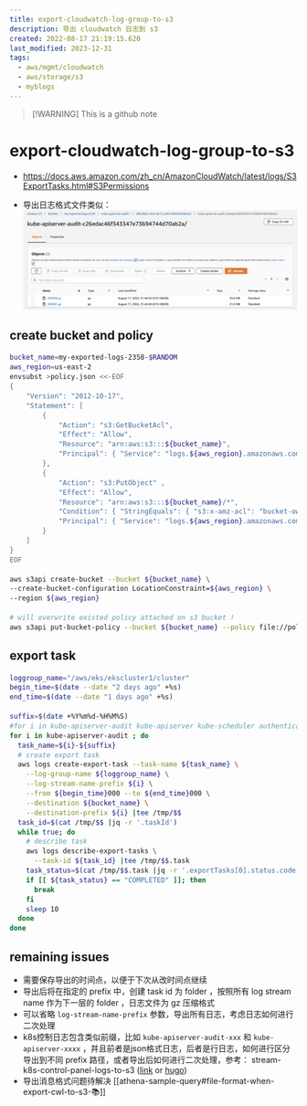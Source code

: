 ```yaml
---
title: export-cloudwatch-log-group-to-s3
description: 导出 cloudwatch 日志到 s3
created: 2022-08-17 21:19:15.620
last_modified: 2023-12-31
tags:
  - aws/mgmt/cloudwatch
  - aws/storage/s3
  - myblogs
---
```

> [!WARNING] This is a github note

# export-cloudwatch-log-group-to-s3

- https://docs.aws.amazon.com/zh_cn/AmazonCloudWatch/latest/logs/S3ExportTasks.html#S3Permissions

- 导出日志格式文件类似：
![](../../../git-attachment/export-cloudwatch-log-group-to-s3-1.png)

## create bucket and policy
```sh
bucket_name=my-exported-logs-2358-$RANDOM
aws_region=us-east-2
envsubst >policy.json <<-EOF
{
    "Version": "2012-10-17",
    "Statement": [
        {
            "Action": "s3:GetBucketAcl",
            "Effect": "Allow",
            "Resource": "arn:aws:s3:::${bucket_name}",
            "Principal": { "Service": "logs.${aws_region}.amazonaws.com" }
        },
        {
            "Action": "s3:PutObject" ,
            "Effect": "Allow",
            "Resource": "arn:aws:s3:::${bucket_name}/*",
            "Condition": { "StringEquals": { "s3:x-amz-acl": "bucket-owner-full-control" } },
            "Principal": { "Service": "logs.${aws_region}.amazonaws.com" }
        }
    ]
}
EOF

aws s3api create-bucket --bucket ${bucket_name} \
--create-bucket-configuration LocationConstraint=${aws_region} \
--region ${aws_region}

# will overwrite existed policy attached on s3 bucket !
aws s3api put-bucket-policy --bucket ${bucket_name} --policy file://policy.json

```

## export task
```sh
loggroup_name="/aws/eks/ekscluster1/cluster"
begin_time=$(date --date "2 days ago" +%s)
end_time=$(date --date "1 days ago" +%s)

suffix=$(date +%Y%m%d-%H%M%S)
#for i in kube-apiserver-audit kube-apiserver kube-scheduler authenticator kube-controller-manager cloud-controller-manager ; do
for i in kube-apiserver-audit ; do
  task_name=${i}-${suffix}
  # create export task
  aws logs create-export-task --task-name ${task_name} \
    --log-group-name ${loggroup_name} \
    --log-stream-name-prefix ${i} \
    --from ${begin_time}000 --to ${end_time}000 \
    --destination ${bucket_name} \
    --destination-prefix ${i} |tee /tmp/$$
  task_id=$(cat /tmp/$$ |jq -r '.taskId')
  while true; do
    # describe task
    aws logs describe-export-tasks \
      --task-id ${task_id} |tee /tmp/$$.task
    task_status=$(cat /tmp/$$.task |jq -r '.exportTasks[0].status.code')
    if [[ ${task_status} == "COMPLETED" ]]; then
      break
    fi
    sleep 10
  done
done

```

## remaining issues 
- 需要保存导出的时间点，以便于下次从改时间点继续
- 导出后将在指定的 prefix 中，创建 task id 为 folder ，按照所有 log stream name 作为下一层的 folder ，日志文件为 gz 压缩格式
- 可以省略 `log-stream-name-prefix` 参数，导出所有日志，考虑日志如何进行二次处理
- k8s控制日志包含类似前缀，比如 `kube-apiserver-audit-xxx` 和 `kube-apiserver-xxxx` ，并且前者是json格式日志，后者是行日志，如何进行区分导出到不同 prefix 路径，或者导出后如何进行二次处理，参考： stream-k8s-control-panel-logs-to-s3 ([link](stream-k8s-control-panel-logs-to-s3.md) or [hugo](stream-k8s-control-panel-logs-to-s3.md))
- 导出消息格式问题待解决 [[athena-sample-query#file-format-when-export-cwl-to-s3-📚]] 


